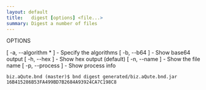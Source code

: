 ```yaml
---
layout: default
title:   digest [options] <file...> 
summary: Digest a number of files 
---
```


OPTIONS

   [ -a, --algorithm <alg>* ] - Specify the algorithms
   [ -b, --b64 ]              - Show base64 output
   [ -h, --hex ]              - Show hex output (default)
   [ -n, --name ]             - Show the file name
   [ -p, --process ]          - Show process info



	biz.aQute.bnd (master)$ bnd digest generated/biz.aQute.bnd.jar 
	16B415286B53FA499BD7B2684A93924CA7C198C8
